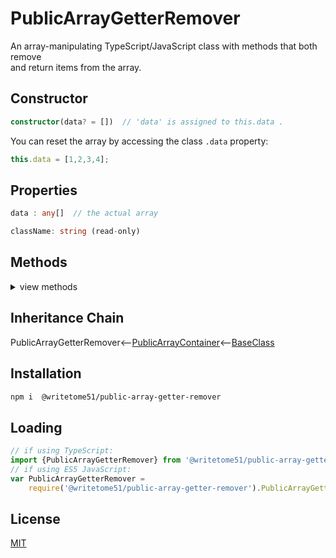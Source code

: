 # PublicArrayGetterRemover

An array-manipulating TypeScript/JavaScript class with methods that both remove   
and return items from the array.


## Constructor
```ts
constructor(data? = [])  // 'data' is assigned to this.data .
```

You can reset the array by accessing the class `.data` property:
```ts
this.data = [1,2,3,4];
```

## Properties
```ts
data : any[]  // the actual array

className: string (read-only)
```
	
	
## Methods
<details>
<summary>view methods</summary>

```ts
byIndex(index): any
    // removes and returns item identified by index.  index can be negative or positive.

byIndexes(indexes): any[]
    // removes and returns items identified by indexes.  indexes can be negative or positive.

head(numItemsToRemove): any[]
    // removes and returns numItemsToRemove from beginning of this.data

tail(numItemsToRemove): any[]
    // removes and returns numItemsToRemove from end of this.data

between(numItemsToKeepAtEachEnd): any[]
    // removes and returns middle of this.data, between numItemsToIgnoreAtEachEnd

adjacentAt(startingIndex, numItemsToRemove): any[]
    // Beginning at startingIndex, removes and returns adjacent numItemsToRemove.
    // startingIndex can be negative or positive.
```
NOTICE:  For all the functions below, the parameter `value` cannot be an object.  
It can be an array, as long as the array doesn't contain objects.
```ts
adjacentToValue(info): any[]
    /**************
    removes and returns adjacent items including, or near, a particular value.
    Only applies to the first instance of value found in array.
    The parameter 'info' is an object that looks like this:
    {
        value: any except object (the value to search for in the array),
        offset: integer (tells function where, in relation to value, to begin selecting adjacent
                items to remove/return.  If offset is zero, the selection will begin with value.)
        howMany: integer greater than zero (it's how many adjacent items to remove/return)
    }
    Example:
        let getAndRemove = new PublicArrayGetterRemover( [1,2,3,4,5,6,7,8,9,10] );
        let numbers = getAndRemove.adjacentToValue({value:5, offset: -2, howMany:3});
        // numbers is now [3,4,5].  getAndRemove.data is now [1,2,6,7,8,9,10]
    **************/
            
allAfterFirst(value): any[]
    // removes and returns everything after first instance of value

allBeforeFirst(value): any[]
    // removes and returns everything before first instance of value

allAfterLast(value): any[]
    // removes and returns everything after last instance of value

allBeforeLast(value): any[]
    // removes and returns everything before last instance of value

duplicates(): any[]
    // removes and returns every instance of a duplicate, so you may get multiple instances.
```

The next 2 methods return an array of IValueIndexPairs.   
A IValueIndexPair looks like this:  `{value: any,  index: integer}`  
It represents an array item.
```ts
byTest(testFunction: (currentValue, currentIndex?, array?) => boolean): IValueIndexPair[]
    // removes and returns any item that passes testFunction.

byType(
    type: 'object' | 'array' | 'number' | 'string' | 'boolean' | 'function' | 'undefined' | 'null'
): IValueIndexPair[]
    // removes and returns any item of the passed type.
    // Here, 'null' is considered its own type, separate from 'object'.
    // You can also pass 'array' as a type.  Passing 'object' will match with objects and arrays.

``` 
The methods below are not important to know about in order to use this  
class.  They're inherited from [BaseClass](https://github.com/writetome51/typescript-base-class#baseclass) .
```ts
protected   _createGetterAndOrSetterForEach(
		propertyNames: string[],
		configuration: IGetterSetterConfiguration
	   ) : void
    /*********************
    Use this method when you have a bunch of properties that need getter and/or 
    setter functions that all do the same thing. You pass in an array of string 
    names of those properties, and the method attaches the same getter and/or 
    setter function to each property.
    IGetterSetterConfiguration is this object:
    {
        get_setterFunction?: (
             propertyName: string, index?: number, propertyNames?: string[]
        ) => Function,
	    // get_setterFunction takes the property name as first argument and 
	    // returns the setter function.  The setter function must take one 
	    // parameter and return void.
	    
        get_getterFunction?: (
             propertyName: string, index?: number, propertyNames?: string[]
        ) => Function
	    // get_getterFunction takes the property name as first argument and 
	    // returns the getter function.  The getter function must return something.
    }
    *********************/ 
	   
	   
protected   _returnThis_after(voidExpression: any) : this
    // voidExpression is executed, then function returns this.
    // Even if voidExpression returns something, the returned data isn't used.

protected   _errorIfPropertyHasNoValue(
                property: string, // can contain dot-notation, i.e., 'property.subproperty'
                propertyNameInError? = ''
            ) : void
    // If value of this[property] is undefined or null, it triggers fatal error:
    // `The property "${propertyNameInError}" has no value.`
```
</details>

## Inheritance Chain

PublicArrayGetterRemover<--[PublicArrayContainer](https://github.com/writetome51/public-array-container#publicarraycontainer)<--[BaseClass](https://github.com/writetome51/typescript-base-class#baseclass)


## Installation

```bash
npm i  @writetome51/public-array-getter-remover
```

## Loading
```ts
// if using TypeScript:
import {PublicArrayGetterRemover} from '@writetome51/public-array-getter-remover';
// if using ES5 JavaScript:
var PublicArrayGetterRemover = 
	require('@writetome51/public-array-getter-remover').PublicArrayGetterRemover;
```


## License
[MIT](https://choosealicense.com/licenses/mit/)
